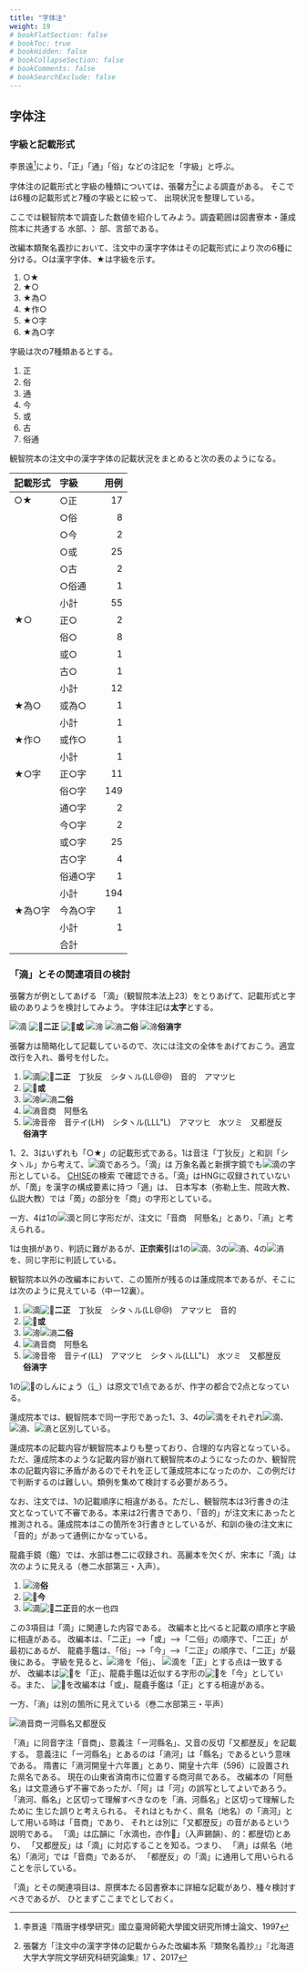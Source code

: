 ```yaml
---
title: "字体注"
weight: 19
# bookFlatSection: false
# bookToc: true
# bookHidden: false
# bookCollapseSection: false
# bookComments: false
# bookSearchExclude: false
---
```

## 字体注

### 字級と記載形式

李景遠[^1]により、「正」「通」「俗」などの注記を「字級」と呼ぶ。

字体注の記載形式と字級の種類については、張馨方[^2]による調査がある。
そこでは6種の記載形式と7種の字級とに絞って、
出現状況を整理している。

ここでは観智院本で調査した数値を紹介してみよう。調査範囲は図書寮本・蓮成院本に共通する
水部、冫部、言部である。

改編本類聚名義抄において、注文中の漢字字体はその記載形式により次の6種に
分ける。○は漢字字体、★は字級を示す。

1. ○★
2. ★○
3. ★為○
4. ★作○
5. ★○字
6. ★為○字
   
字級は次の7種類あるとする。

1. 正
2. 俗
3. 通
4. 今
5. 或
6. 古
7. 俗通

観智院本の注文中の漢字字体の記載状況をまとめると次の表のようになる。

| 記載形式 | 字級   | 用例  |
|------|:------|-----:|
| ○★   | ○正   | 17  |
|      | ○俗   | 8   |
|      | ○今   | 2   |
|      | ○或   | 25  |
|      | ○古   | 2   |
|      | ○俗通  | 1   |
|      | 小計   | 55  |
| ★○   | 正○   | 2   |
|      | 俗○   | 8   |
|      | 或○   | 1   |
|      | 古○   | 1   |
|      | 小計   | 12  |
| ★為○  | 或為○  | 1   |
|      | 小計   | 1   |
| ★作○  | 或作○  | 1   |
|      | 小計   | 1   |
| ★○字  | 正○字  | 11  |
|      | 俗○字  | 149 |
|      | 通○字  | 2   |
|      | 今○字  | 2   |
|      | 或○字  | 25  |
|      | 古○字  | 4   |
|      | 俗通○字 | 1   |
|      | 小計   | 194 |
| ★為○字 | 今為○字 | 1   |
|      | 小計   | 1   |
|      | 合計   |

### 「滴」とその関連項目の検討

張馨方が例としてあげる
「滴」（観智院本法上23）をとりあげて、記載形式と字級のありようを検討してみよう。
字体注記は**太字**とする。

![滴](https://glyphwiki.org/glyph/hdic_hkrm-05023611.50px.png)
![𤁷](https://glyphwiki.org/glyph/hdic_hkrm-05023612.50px.png)**二正**
![𣾪](https://glyphwiki.org/glyph/hdic_hkrm-05023620.50px.png)**或**
![渧](https://glyphwiki.org/glyph/hdic_hkrm-05023631.50px.png)
![滳](https://glyphwiki.org/glyph/hdic_hkrm-05023632.50px.png)**二俗**
![渧](https://glyphwiki.org/glyph/hdic_hkrm-05023710.50px.png)**俗滳字**

張馨方は簡略化して記載しているので、次には注文の全体をあげておこう。適宜改行を入れ、番号を付した。

1. ![滴](https://glyphwiki.org/glyph/hdic_hkrm-05023611.50px.png)![𤁷](https://glyphwiki.org/glyph/hdic_hkrm-05023612.50px.png)**二正**　丁狄反　シタヽル(LL@@)　音的　アマツヒ 
2. ![𣾪](https://glyphwiki.org/glyph/hdic_hkrm-05023620.50px.png)**或**  
3. ![渧](https://glyphwiki.org/glyph/hdic_hkrm-05023631.50px.png)![滳](https://glyphwiki.org/glyph/hdic_hkrm-05023632.50px.png)**二俗**  
4. ![滳](https://glyphwiki.org/glyph/hdic_hkrm-05023640.50px.png)音商　阿懸名  
5. ![渧](https://glyphwiki.org/glyph/hdic_hkrm-05023710.50px.png)音帝　音テイ(LH)　シタヽル(LLL"L)　アマツヒ　水ツミ　又都歴反　**俗滳字**  

1、2、3はいずれも「○★」の記載形式である。1は音注「丁狄反」と和訓「シタヽル」から考えて、![滴](https://glyphwiki.org/glyph/u6ef4.50px.png)であろう。「滴」は
万象名義と新撰字鏡でも![滴](https://glyphwiki.org/glyph/hdic_hkrm-05023611.50px.png)の字形としている。
[CHISE](https://www.chise.org/est/view/character/滴)の検索
で確認できる。「滴」はHNGに収録されていないが、「啇」を漢字の構成要素に持つ「適」は、
日本写本（弥勒上生、院政大教、仏説大教）では「啇」の部分を「商」の字形としている。

一方、4は1の![滴](https://glyphwiki.org/glyph/hdic_hkrm-05023611.50px.png)と同じ字形だが、注文に「音商　阿懸名」とあり、「滳」と考えられる。

1は虫損があり、判読に難があるが、**正宗索引**は1の![滴](https://glyphwiki.org/glyph/hdic_hkrm-05023611.50px.png)、3の![滳](https://glyphwiki.org/glyph/hdic_hkrm-05023632.50px.png)、4の![滳](https://glyphwiki.org/glyph/hdic_hkrm-05023640.50px.png)を、同じ字形に判読している。

観智院本以外の改編本において、この箇所が残るのは蓮成院本であるが、そこには次のように見えている（中一12裏）。

1. ![滴](https://glyphwiki.org/glyph/u6ef4.50px.png)![𤁷](https://glyphwiki.org/glyph/u24077.50px.png)**二正**　丁狄反　シタヽル(LL@@)　アマツヒ　音的 
2. ![𣾪](https://glyphwiki.org/glyph/u23faa.50px.png)**或**  
3. ![渧](https://glyphwiki.org/glyph/u6e27.50px.png)![滳](https://glyphwiki.org/glyph/twedu-a02301-004.50px.png)**二俗**  
4. ![滳](https://glyphwiki.org/glyph/ligang_hkrm-05023640.50px.png)音商　阿懸名  
5. ![渧](https://glyphwiki.org/glyph/u6e27.50px.png)音帝　音テイ(LL)　アマツヒ　シタヽル(LLL"L)　水ツミ　又都歴反　**俗滳字**  

1の![𤁷](https://glyphwiki.org/glyph/u24077.50px.png)のしんにょう（辶）は原文で1点であるが、作字の都合で2点となっている。

蓮成院本では、観智院本で同一字形であった1、3、4の![滴](https://glyphwiki.org/glyph/hdic_hkrm-05023611.50px.png)をそれぞれ![滴](https://glyphwiki.org/glyph/u6ef4.50px.png)、![滳](https://glyphwiki.org/glyph/twedu-a02301-004.50px.png)、![滳](https://glyphwiki.org/glyph/ligang_hkrm-05023640.50px.png)と区別している。

蓮成院本の記載内容が観智院本よりも整っており、合理的な内容となっている。
ただ、蓮成院本のような記載内容が崩れて観智院本のようになったのか、観智院本の記載内容に矛盾があるのでそれを正して蓮成院本になったのか、この例だけで判断するのは難しい。類例を集めて検討する必要があろう。

なお、注文では、1の記載順序に相違がある。ただし、観智院本は3行書きの注文となっていて不審である。本来は2行書きであり、「音的」が注文末にあったと推測される。蓮成院本はこの箇所を3行書きとしているが、和訓の後の注文末に「音的」があって通例にかなっている。

龍龕手鏡（鑑）では、水部は巻二に収録され、高麗本を欠くが、宋本に「滴」は次のように見える（巻二水部第三・入声）。

1. ![渧](https://glyphwiki.org/glyph/u6e27.50px.png)**俗** 
2. ![𤁷](https://glyphwiki.org/glyph/u24077.50px.png)**今**
3. ![滴](https://glyphwiki.org/glyph/u6ef4.50px.png)![𣾪](https://glyphwiki.org/glyph/u23faa.50px.png)**二正**音的水ー也四

この3項目は「滴」に関連した内容である。
改編本と比べると記載の順序と字級に相違がある。
改編本は、「二正」-->「或」-->「二俗」の順序で、「二正」が
最初にあるが、
龍龕手鑑は、「俗」-->「今」-->「二正」の順序で、「二正」が最後にある。
字級を見ると、![渧](https://glyphwiki.org/glyph/u6e27.50px.png)を「俗」、
![滴](https://glyphwiki.org/glyph/u6ef4.50px.png)を「正」とする点は一致するが、
改編本は![𤁷](https://glyphwiki.org/glyph/hdic_hkrm-05023612.50px.png)を「正」、龍龕手鑑は近似する字形の![𤁷](https://glyphwiki.org/glyph/u24077.50px.png)を「今」としている。また、
![𣾪](https://glyphwiki.org/glyph/u23faa.50px.png)を改編本は「或」、龍龕手鑑は「正」とする相違がある。

一方、「滳」は別の箇所に見えている（巻二水部第三・平声）

![滳](https://glyphwiki.org/glyph/ligang_hkrm-05023640.50px.png)音商ー河縣名又都歴反

「滳」に同音字注「音商」、意義注「ー河縣名」、又音の反切「又都歴反」を記載する。
意義注に「ー河縣名」とあるのは「滳河」は「縣名」であるという意味である。
隋書に「滳河開皇十六年置」とあり、開皇十六年（596）に設置された県名である。
現在の山東省済南市に位置する商河県である。
改編本の「阿懸名」は文意通らず不審であったが、「阿」は「河」の誤写としてよいであろう。
「滳河、縣名」と区切って理解すべきなのを「滳、河縣名」と区切って理解したために
生じた誤りと考えられる。
それはともかく、県名（地名）の「滳河」として用いる時は「音商」であり、
それとは別に「又都歴反」の音があるという説明である。
「滴」は広韻に「水滴也，亦作𤁷」（入声錫韻）、的：都歴切)とあり、
「又都歴反」は「滴」に対応することを知る。つまり、
「滳」は県名（地名）「滳河」では「音商」であるが、
「都歴反」の「滴」に通用して用いられることを示している。

「滴」とその関連項目は、原撰本たる図書寮本に詳細な記載があり、種々検討すべきであるが、
ひとまずここまでとしておく。

[^1]:李景遠『隋唐字様學研究』國立臺灣師範大學國文研究所博士論文、1997
[^2]:張馨方「注文中の漢字字体の記載からみた改編本系『類聚名義抄』」『北海道大学大学院文学研究科研究論集』17 、2017

